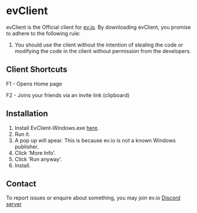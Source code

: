 # evClient
evClient is the Official client for [ev.io](https://ev.io). By downloading evClient, you promise to adhere to the following rule:

1. You should use the client without the intention of stealing the code or modifying the code in the client without permission from the developers.

## Client Shortcuts

F1 - Opens Home page

F2 - Joins your friends via an invite link (clipboard)

## Installation
1. Install EvClient-Windows.exe [here](https://github.com/PoweredByWard/Ev/releases/latest/download/EvClient-Windows.exe).
2. Run it.
3. A pop up will apear. This is because ev.io is not a known Windows publisher.
4. Click 'More Info'.
5. Click 'Run anyway'.
6. Install.


## Contact

To report issues or enquire about something, you may join ev.io [Discord server](https://discord.com/invite/PsqyKjDKBZ)
